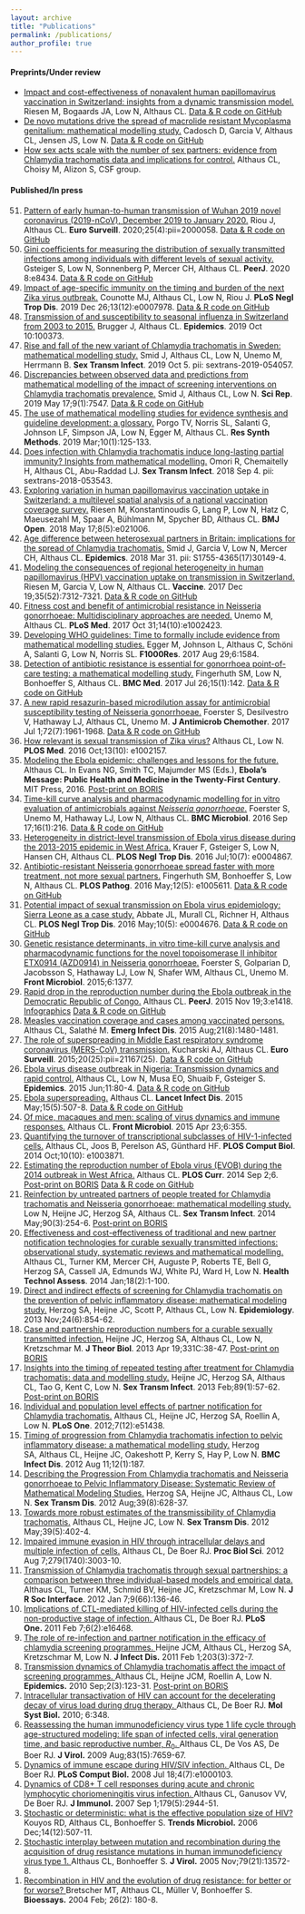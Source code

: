 ```yaml
---
layout: archive
title: "Publications"
permalink: /publications/
author_profile: true
---
```


<h4>Preprints/Under review</h4>
<ul>
<li><a href="https://doi.org/10.1101/19012674">Impact and cost-effectiveness of nonavalent human papillomavirus vaccination in Switzerland: insights from a dynamic transmission model.</a>
Riesen M, Bogaards JA, Low N, Althaus CL.
<a href="https://github.com/mauraner/HPV_vacc_costeffect_Switzerland">Data &amp; R code on GitHub</a></li>
 	<li><a href="https://doi.org/10.1101/321216">De novo mutations drive the spread of macrolide resistant Mycoplasma genitalium: mathematical modelling study.</a>
Cadosch D, Garcia V, Althaus CL, Jensen JS, Low N.
<a href="https://github.com/calthaus/MG-resistance">Data &amp; R code on GitHub</a></li>
 	<li><a href="https://doi.org/10.7287/peerj.preprints.940">How sex acts scale with the number of sex partners: evidence from Chlamydia trachomatis data and implications for control.</a>
Althaus CL, Choisy M, Alizon S, CSF group.</li>
</ul>

<h4>Published/In press</h4>
<ol reversed="">
<li><a href="https://doi.org/10.2807/1560-7917.ES.2020.25.4.2000058">Pattern of early human-to-human transmission of Wuhan 2019 novel coronavirus (2019-nCoV), December 2019 to January 2020.</a>
Riou J, Althaus CL.
<strong>Euro Surveill</strong>. 2020;25(4):pii=2000058.
<a href="https://github.com/jriou/wcov">Data &amp; R code on GitHub</a></li>
 	<li><a href="https://doi.org/10.1101/438127">Gini coefficients for measuring the distribution of sexually transmitted infections among individuals with different levels of sexual activity.</a>
Gsteiger S, Low N, Sonnenberg P, Mercer CH, Althaus CL.
<strong>PeerJ</strong>. 2020 8:e8434.
<a href="https://github.com/calthaus/gini">Data &amp; R code on GitHub</a></li>
 	<li><a href="https://doi.org/10.1371/journal.pntd.0007978">Impact of age-specific immunity on the timing and burden of the next Zika virus outbreak.</a>
Counotte MJ, Althaus CL, Low N, Riou J.
<strong>PLoS Negl Trop Dis</strong>. 2019 Dec 26;13(12):e0007978.
<a href="https://github.com/ZikaProject/SeroProject">Data &amp; R code on GitHub</a></li>
 	<li><a href="https://doi.org/10.1016/j.epidem.2019.100373">Transmission of and susceptibility to seasonal influenza in Switzerland from 2003 to 2015.</a>
Brugger J, Althaus CL.
<strong>Epidemics</strong>. 2019 Oct 10:100373.</li>
 	<li><a href="https://doi.org/10.1136/sextrans-2019-054057">Rise and fall of the new variant of Chlamydia trachomatis in Sweden: mathematical modelling study.</a>
Smid J, Althaus CL, Low N, Unemo M, Herrmann B.
<strong>Sex Transm Infect</strong>. 2019 Oct 5. pii: sextrans-2019-054057.</li>
 	<li><a href="https://doi.org/10.1038/s41598-019-44003-x">Discrepancies between observed data and predictions from mathematical modelling of the impact of screening interventions on Chlamydia trachomatis prevalence.</a>
Smid J, Althaus CL, Low N.
<strong>Sci Rep</strong>. 2019 May 17;9(1):7547.
<a href="https://github.com/calthaus/ct-screening">Data &amp; R code on GitHub</a></li>
 	<li><a href="https://doi.org/10.1002/jrsm.1333">The use of mathematical modelling studies for evidence synthesis and guideline development: a glossary.</a>
Porgo TV, Norris SL, Salanti G, Johnson LF, Simpson JA, Low N, Egger M, Althaus CL.
<strong>Res Synth Methods</strong>. 2019 Mar;10(1):125-133.</li>
 	<li><a href="https://doi.org/10.1136/sextrans-2018-053543">Does infection with Chlamydia trachomatis induce long-lasting partial immunity? Insights from mathematical modelling.</a>
Omori R, Chemaitelly H, Althaus CL, Abu-Raddad LJ.
<strong>Sex Transm Infect</strong>. 2018 Sep 4. pii: sextrans-2018-053543.</li>
 	<li><a href="https://doi.org/10.1136/bmjopen-2017-021006">Exploring variation in human papillomavirus vaccination uptake in Switzerland: a multilevel spatial analysis of a national vaccination coverage survey.</a>
Riesen M, Konstantinoudis G, Lang P, Low N, Hatz C, Maeusezahl M, Spaar A, Bühlmann M, Spycher BD, Althaus CL.
<strong>BMJ Open</strong>. 2018 May 17;8(5):e021006.</li>
 	<li><a href="https://doi.org/10.1016/j.epidem.2018.03.004">Age difference between heterosexual partners in Britain: implications for the spread of Chlamydia trachomatis.</a>
Smid J, Garcia V, Low N, Mercer CH, Althaus CL.
<strong>Epidemics</strong>. 2018 Mar 31. pii: S1755-4365(17)30149-4.</li>
 	<li><a href="https://doi.org/10.1016/j.vaccine.2017.10.103">Modeling the consequences of regional heterogeneity in human papillomavirus (HPV) vaccination uptake on transmission in Switzerland.</a>
Riesen M, Garcia V, Low N, Althaus CL.
<strong>Vaccine</strong>. 2017 Dec 19;35(52):7312-7321.
<a href="https://github.com/calthaus/HPV-regional-vaccine-heterogeneity-model">Data &amp; R code on GitHub</a></li>
 	<li><a href="https://doi.org/10.1371/journal.pmed.1002423">Fitness cost and benefit of antimicrobial resistance in Neisseria gonorrhoeae: Multidisciplinary approaches are needed.</a>
Unemo M, Althaus CL.
<strong>PLoS Med</strong>. 2017 Oct 31;14(10):e1002423.</li>
 	<li><a href="https://doi.org/10.12688/f1000research.12367.2">Developing WHO guidelines: Time to formally include evidence from mathematical modelling studies.</a>
Egger M, Johnson L, Althaus C, Schöni A, Salanti G, Low N, Norris SL.
<strong>F1000Res</strong>. 2017 Aug 29;6:1584.</li>
 	<li><a href="https://doi.org/10.1186/s12916-017-0881-x">Detection of antibiotic resistance is essential for gonorrhoea point-of-care testing: a mathematical modelling study.</a>
Fingerhuth SM, Low N, Bonhoeffer S, Althaus CL.
<strong>BMC Med</strong>. 2017 Jul 26;15(1):142.
<a href="https://github.com/calthaus/NG-POC-resistance">Data &amp; R code on GitHub</a></li>
 	<li><a href="https://doi.org/10.1093/jac/dkx113">A new rapid resazurin-based microdilution assay for antimicrobial susceptibility testing of Neisseria gonorrhoeae.</a>
Foerster S, Desilvestro V, Hathaway LJ, Althaus CL, Unemo M.
<strong>J Antimicrob Chemother</strong>. 2017 Jul 1;72(7):1961-1968.
<a href="https://github.com/calthaus/ResazurinMIC">Data &amp; R code on GitHub</a></li>
 	<li><a href="https://doi.org/10.1371/journal.pmed.1002157">How relevant is sexual transmission of Zika virus?</a>
Althaus CL, Low N.
<strong>PLOS Med</strong>. 2016 Oct;13(10): e1002157.</li>
 	<li><a href="https://mitpress.mit.edu/books/ebolas-message">Modeling the Ebola epidemic: challenges and lessons for the future.</a>
Althaus CL.
In Evans NG, Smith TC, Majumder MS (Eds.), <strong>Ebola’s Message: Public Health and Medicine in the Twenty-First Century</strong>. MIT Press, 2016.
<a href="https://doi.org/10.7892/boris.91589">Post-print on BORIS</a></li>
 	<li><a href="https://doi.org/10.1186/s12866-016-0838-9">Time-kill curve analysis and pharmacodynamic modelling for in vitro evaluation of antimicrobials against <em>Neisseria gonorrhoeae</em>.</a>
Foerster S, Unemo M, Hathaway LJ, Low N, Althaus CL.
<strong>BMC Microbiol</strong>. 2016 Sep 17;16(1):216.
<a href="https://github.com/calthaus/PDfunction">Data &amp; R code on GitHub</a></li>
 	<li><a href="https://doi.org/10.1371/journal.pntd.0004867">Heterogeneity in district-level transmission of Ebola virus disease during the 2013-2015 epidemic in West Africa.</a>
Krauer F, Gsteiger S, Low N, Hansen CH, Althaus CL.
<strong>PLOS Negl Trop Dis</strong>. 2016 Jul;10(7): e0004867.</li>
 	<li><a href="https://doi.org/10.1371/journal.ppat.1005611">Antibiotic-resistant Neisseria gonorrhoeae spread faster with more treatment, not more sexual partners.</a>
Fingerhuth SM, Bonhoeffer S, Low N, Althaus CL.
<strong>PLOS Pathog</strong>. 2016 May;12(5): e1005611.
<a href="https://github.com/calthaus/NG-resistance-spread">Data &amp; R code on GitHub</a></li>
 	<li><a href="https://doi.org/10.1371/journal.pntd.0004676">Potential impact of sexual transmission on Ebola virus epidemiology: Sierra Leone as a case study.</a>
Abbate JL, Murall CL, Richner H, Althaus CL.
<strong>PLOS Negl Trop Dis</strong>. 2016 May;10(5): e0004676.
<a href="https://github.com/calthaus/ebola">Data &amp; R code on GitHub</a></li>
 	<li><a href="https://doi.org/10.3389/fmicb.2015.01377">Genetic resistance determinants, in vitro time-kill curve analysis and pharmacodynamic functions for the novel topoisomerase II inhibitor ETX0914 (AZD0914) in Neisseria gonorrhoeae.</a>
Foerster S, Golparian D, Jacobsson S, Hathaway LJ, Low N, Shafer WM, Althaus CL, Unemo M.
<strong>Front Microbiol</strong>. 2015;6:1377.</li>
 	<li><a href="https://doi.org/10.7717/peerj.1418">Rapid drop in the reproduction number during the Ebola outbreak in the Democratic Republic of Congo.</a>
Althaus CL.
<strong>PeerJ</strong>. 2015 Nov 19;3:e1418.
<a href="http://pub.drawscience.org/2015/11/althaus/">Infographics</a>
<a href="https://github.com/calthaus/ebola">Data &amp; R code on GitHub</a></li>
 	<li><a href="https://doi.org/10.3201/eid2108.150284">Measles vaccination coverage and cases among vaccinated persons.</a>
Althaus CL, Salathé M.
<strong>Emerg Infect Dis</strong>. 2015 Aug;21(8):1480-1481.</li>
 	<li><a href="https://doi.org/10.2807/1560-7917.ES2015.20.25.21167">The role of superspreading in Middle East respiratory syndrome coronavirus (MERS-CoV) transmission.</a>
Kucharski AJ, Althaus CL.
<strong>Euro Surveill</strong>. 2015;20(25):pii=21167(25).
<a href="https://github.com/calthaus/MERS">Data &amp; R code on GitHub</a></li>
 	<li><a href="https://doi.org/10.1016/j.epidem.2015.03.001">Ebola virus disease outbreak in Nigeria: Transmission dynamics and rapid control.</a>
Althaus CL, Low N, Musa EO, Shuaib F, Gsteiger S.
<strong>Epidemics</strong>. 2015 Jun;11:80-4.
<a href="https://github.com/calthaus/ebola">Data &amp; R code on GitHub</a></li>
 	<li><a href="https://doi.org/10.1016/S1473-3099(15)70135-0">Ebola superspreading.</a>
Althaus CL.
<strong>Lancet Infect Dis</strong>. 2015 May;15(5):507-8.
<a href="https://github.com/calthaus/ebola">Data &amp; R code on GitHub</a></li>
 	<li><a href="https://doi.org/10.3389/fmicb.2015.00355">Of mice, macaques and men: scaling of virus dynamics and immune responses.</a>
Althaus CL.
<strong>Front Microbiol</strong>. 2015 Apr 23;6:355.</li>
 	<li><a href="https://doi.org/10.1371/journal.pcbi.1003871" target="_blank" rel="noopener noreferrer">Quantifying the turnover of transcriptional subclasses of HIV-1-infected cells.</a>
Althaus CL, Joos B, Perelson AS, Günthard HF.
<strong>PLOS Comput Biol</strong>. 2014 Oct;10(10): e1003871.</li>
 	<li><a href="https://doi.org/10.1371/currents.outbreaks.91afb5e0f279e7f29e7056095255b288" target="_blank" rel="noopener noreferrer">Estimating the reproduction number of Ebola virus (EVOB) during the 2014 outbreak in West Africa.</a>
Althaus CL.
<strong>PLOS Curr</strong>. 2014 Sep 2;6.
<a href="https://doi.org/10.7892/boris.58891">Post-print on BORIS</a>
<a href="https://github.com/calthaus/ebola">Data &amp; R code on GitHub</a></li>
 	<li><a href="https://doi.org/10.1136/sextrans-2013-051279">Reinfection by untreated partners of people treated for Chlamydia trachomatis and Neisseria gonorrhoeae: mathematical modelling study.</a>
Low N, Heijne JC,&nbsp;Herzog SA, Althaus CL.
<strong>Sex Transm Infect</strong>. 2014 May;90(3):254-6.
<a href="https://doi.org/10.7892/boris.41848">Post-print on BORIS</a></li>
 	<li><a href="https://doi.org/10.3310/hta18020" target="_blank" rel="noopener noreferrer">Effectiveness and cost-effectiveness of traditional and new partner notification technologies for curable sexually transmitted infections: observational study, systematic reviews and mathematical modelling.</a>
Althaus CL, Turner KM, Mercer CH, Auguste P, Roberts TE, Bell G, Herzog SA, Cassell JA, Edmunds WJ, White PJ, Ward H, Low N.
<strong>Health Technol Assess</strong>. 2014 Jan;18(2):1-100.</li>
 	<li><a href="https://doi.org/10.1097/EDE.0b013e31829e110e" target="_blank" rel="noopener noreferrer">Direct and indirect effects of screening for Chlamydia trachomatis on the prevention of pelvic inflammatory disease: mathematical modeling study.</a>
Herzog SA, Heijne JC, Scott P,&nbsp;Althaus CL, Low N.
<strong>Epidemiology</strong>. 2013 Nov;24(6):854-62.</li>
 	<li><a href="https://doi.org/10.1016/j.jtbi.2013.04.010" target="_blank" rel="noopener noreferrer">Case and partnership reproduction numbers for a curable sexually transmitted infection.</a>
Heijne JC,&nbsp;Herzog SA, Althaus CL, Low N, Kretzschmar M.
<strong>J Theor Biol</strong>. 2013 Apr 19;331C:38-47.
<a href="https://doi.org/10.7892/boris.41855">Post-print on BORIS</a></li>
 	<li><a href="https://doi.org/10.1136/sextrans-2011-050468" target="_blank" rel="noopener noreferrer">Insights into the timing of repeated testing after treatment for Chlamydia trachomatis: data and modelling study.</a>
Heijne JC, Herzog SA,&nbsp;Althaus CL, Tao G, Kent C, Low N.
<strong>Sex Transm Infect</strong>. 2013 Feb;89(1):57-62.
<a href="https://doi.org/10.7892/boris.14384">Post-print on BORIS</a></li>
 	<li><a href="https://doi.org/10.1371/journal.pone.0051438" target="_blank" rel="noopener noreferrer">Individual and population level effects of partner notification for Chlamydia trachomatis.</a>
Althaus CL, Heijne JC,&nbsp;Herzog SA, Roellin A, Low N.
<strong>PLoS One</strong>. 2012;7(12):e51438.</li>
 	<li><a href="https://doi.org/10.1186/1471-2334-12-187" target="_blank" rel="noopener noreferrer">Timing of progression from Chlamydia trachomatis infection to pelvic inflammatory disease: a mathematical modelling study.</a>
Herzog SA,&nbsp;Althaus CL, Heijne JC, Oakeshott P, Kerry S, Hay P, Low N.
<strong>BMC Infect Dis</strong>. 2012 Aug 11;12(1):187.</li>
 	<li><a href="https://doi.org/10.1097/OLQ.0b013e31825159ff" target="_blank" rel="noopener noreferrer">Describing the Progression From Chlamydia trachomatis and Neisseria gonorrhoeae to Pelvic Inflammatory Disease: Systematic Review of Mathematical Modeling Studies.</a>
Herzog SA, Heijne JC, Althaus CL, Low N.
<strong>Sex Transm Dis</strong>. 2012 Aug;39(8):628-37.</li>
 	<li><a href="https://doi.org/10.1097/OLQ.0b013e318248a550" target="_blank" rel="noopener noreferrer">Towards more robust estimates of the transmissibility of Chlamydia trachomatis.</a>
Althaus CL, Heijne JC, Low N.
<strong>Sex Transm Dis</strong>. 2012 May;39(5):402-4.</li>
 	<li><a href="https://doi.org/10.1098/rspb.2012.0328" target="_blank" rel="noopener noreferrer">Impaired immune evasion in HIV through intracellular delays and multiple infection of cells.</a>
Althaus CL, De Boer RJ.
<strong>Proc Biol Sci</strong>. 2012 Aug 7;279(1740):3003-10.</li>
 	<li><a href="https://doi.org/10.1098/rsif.2011.0131" target="_blank" rel="noopener noreferrer">Transmission of Chlamydia trachomatis through sexual partnerships: a comparison between three individual-based models and empirical data.</a>
Althaus CL, Turner KM, Schmid BV, Heijne JC, Kretzschmar M, Low N.
<strong>J R Soc Interface</strong>. 2012 Jan 7;9(66):136-46.</li>
 	<li><a href="https://doi.org/10.1371/journal.pone.0016468" target="_blank" rel="noopener noreferrer">Implications of CTL-mediated killing of HIV-infected cells during the non-productive stage of infection.
</a>Althaus CL, De Boer RJ.
<strong>PLoS One.&nbsp;</strong>2011 Feb 7;6(2):e16468.</li>
 	<li><a href="https://doi.org/10.1093/infdis/jiq050" target="_blank" rel="noopener noreferrer">The role of re-infection and partner notification in the efficacy of chlamydia screening programmes.
</a>Heijne JCM, Althaus CL, Herzog SA, Kretzschmar M, Low N.
<strong>J Infect Dis.</strong> 2011 Feb 1;203(3):372-7.</li>
 	<li><a href="https://doi.org/10.1016/j.epidem.2010.04.002" target="_blank" rel="noopener noreferrer">Transmission dynamics of Chlamydia trachomatis affect the impact of screening programmes.
</a>Althaus CL, Heijne JCM, Roellin A, Low N.
<strong>Epidemics.</strong> 2010 Sep;2(3):123-31.
<a href="https://doi.org/10.7892/boris.1316">Post-print on BORIS</a></li>
 	<li><a href="https://doi.org/10.1038/msb.2010.4" target="_blank" rel="noopener noreferrer">Intracellular transactivation of HIV can account for the decelerating decay of virus load during drug therapy.
</a>Althaus CL, De Boer RJ.
<strong>Mol Syst Biol.</strong> 2010; 6:348.</li>
 	<li><a href="https://doi.org/10.1128/JVI.01799-08" target="_blank" rel="noopener noreferrer">Reassessing the human immunodeficiency virus type 1 life cycle through age-structured modeling: life span of infected cells, viral generation time, and basic reproductive number, <em>R</em><sub>0</sub>.
</a>Althaus CL, De Vos AS, De Boer RJ.
<strong>J Virol.</strong> 2009 Aug;83(15):7659-67.</li>
 	<li><a href="https://doi.org/10.1371/journal.pcbi.1000103" target="_blank" rel="noopener noreferrer">Dynamics of immune escape during HIV/SIV infection.
</a>Althaus CL, De Boer RJ.
<strong>PLoS Comput Biol.</strong> 2008 Jul 18;4(7):e1000103.</li>
 	<li><a href="https://doi.org/10.4049/jimmunol.179.5.2944" target="_blank" rel="noopener noreferrer">Dynamics of CD8+ T cell responses during acute and chronic lymphocytic choriomeningitis virus infection.
</a>Althaus CL, Ganusov VV, De Boer RJ.
<strong>J Immunol.</strong> 2007 Sep 1;179(5):2944-51.</li>
 	<li><a href="https://doi.org/10.1016/j.tim.2006.10.001" target="_blank" rel="noopener noreferrer">Stochastic or&nbsp;deterministic: what is the effective population size of HIV?
</a>Kouyos RD, Althaus CL, Bonhoeffer S.
<strong>Trends Microbiol.</strong> 2006 Dec;14(12):507-11.</li>
 	<li><a href="https://doi.org/10.1128/JVI.79.21.13572-13578.2005" target="_blank" rel="noopener noreferrer">Stochastic interplay between mutation and recombination during the acquisition of drug resistance mutations in human immunodeficiency virus type 1.
</a>Althaus CL, Bonhoeffer S.
<strong>J Virol.</strong> 2005 Nov;79(21):13572-8.</li>
 	<li><a href="https://doi.org/10.1002/bies.10386" target="_blank" rel="noopener noreferrer">Recombination in HIV and the evolution of drug resistance: for better or for worse?
</a>Bretscher MT, Althaus CL, Müller V, Bonhoeffer S.
<strong>Bioessays.</strong> 2004 Feb; 26(2): 180-8.</li>
</ol>
